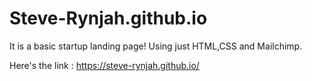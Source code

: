 # Steve-Rynjah.github.io

It is a basic startup landing page! Using just HTML,CSS and Mailchimp.

Here's the link : https://steve-rynjah.github.io/

